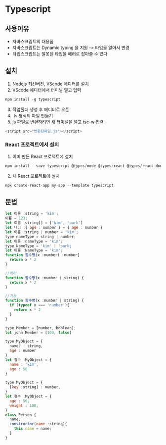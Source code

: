 # Typescript
## 사용이유
- 자바스크립트의 대용품
- 자바스크립트는 Dynamic typing 을 지원 -> 타입을 알아서 변경
- 타입스크립트는 잘못된 타입을 에러로 잡아줄 수 있다

## 설치
1. Nodejs 최신버전, VScode 에디터를 설치
2. VScode 에디터에서 터미널 열고 입력
```javascript
npm install -g typescript
```
3. 작업폴더 생성 후 에디터로 오픈
4. .ts 형식의 파일 만들기
5. js 파일로 변환하려면 새 터미널을 열고 tsc-w 입력
```javascript
<script src="변환된파일.js"></script>
```

### React 프로젝트에서 설치
1. 이미 만든 React 프로젝트에 설치
```javascript
npm install --save typescript @types/node @types/react @types/react-dom @types/jest
```
2. 새 React 프로젝트에 설치
```javascript
npx create-react-app my-app --template typescript
```

## 문법
```javascript
let 이름 :string = 'kim';
이름 = 123;
let 이름 :string[] = ['kim', 'park']
let 나이 :{ age : number } = { age : number }
let 이름 :string | number = 'kim';
type nameType = string | number;
let 이름 :nameType = 'kim';
type NameType = 'kim' | 'park;
let 이름 :NameType = 'kim';
function 함수명(x :number) :number{
  return x * 2
}

//에러
function 함수명(x :number | string) {
  return x * 2
}

//가능
function 함수명(x :number | string) {
  if (typeof x === 'number'){
    return x * 2
  } 
}

type Member = [number, boolean];
let john:Member = [100, false]

type MyObject = {
  name? : string,
  age : number
}
let 철수 :MyObject = { 
  name : 'kim',
  age : 50
}

type MyObject = {
  [key :string] : number,
}
let 철수 :MyObject = { 
  age : 50,
  weight : 100,
}
class Person {
  name;
  constructor(name :string){
    this.name = name;
  }
}
```